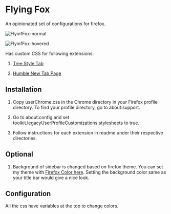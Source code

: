# Flying Fox

An opinionated set of configurations for firefox.

![FlyinfFox-normal](https://github.com/akshat46/FlyingFox/blob/master/img/normal.png)

![FlyinfFox-hovered](https://github.com/akshat46/FlyingFox/blob/master/img/hovered.png)

Has custom CSS for following extensions:

1. [Tree Style Tab](https://addons.mozilla.org/en-US/firefox/addon/tree-style-tab/)

2. [Humble New Tab Page](https://addons.mozilla.org/en-US/firefox/addon/humble-new-tab/)

## Installation

1. Copy userChrome.css in the Chrome directory in your Firefox profile directory. To find your profile directory, go to about:support.

2. Go to about:config and set toolkit.legacyUserProfileCustomizations.stylesheets to true.

3. Follow instructions for each extension in readme under their respective directories.

## Optional

1. Background of sidebar is changed based on firefox theme. You can set my theme with [Firefox Color here](https://color.firefox.com/?theme=XQAAAAIfAQAAAAAAAABBqYhm849SCia2CaaEGccwS-xNKlhWuMf61H-qemtFQ7JmIThKEJYbO6BYtxXFN3QVwfgIyLdrYygaud86UIpkiO8YN31rNYQT4wbIyYwCNHU7jaUMww6R7XMYKHXDUCvMW7_0AiLugqKwZ2mhpvOqQw__PRrGb_w5dNZqMUkPfE4UsOjehwu76ZgYlAyi-kcs2o76aC30rqSaUf9RJtUHhA_oQODqn_yh5tM). Setting the background color same as your title bar would give a nice look.

## Configuration

All the css have variables at the top to change colors.
